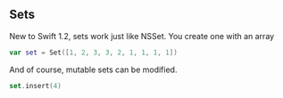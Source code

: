 Sets
-----

New to Swift 1.2, sets work just like NSSet. You create one with an array

~~~swift
var set = Set([1, 2, 3, 3, 2, 1, 1, 1, 1])
~~~

And of course, mutable sets can be modified.

~~~swift
set.insert(4)
~~~
